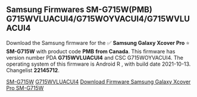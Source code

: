 <h2>Samsung Firmwares SM-G715W(PMB) G715WVLUACUI4/G715WOYVACUI4/G715WVLUACUI4</h2>
Download the Samsung firmware for the ✅ <strong>Samsung Galaxy Xcover Pro </strong> ⭐ <strong>SM-G715W</strong> with product code <strong>PMB</strong> <strong> from Canada</strong>. This firmware has version number PDA <strong>G715WVLUACUI4</strong> and CSC G715WOYVACUI4. The operating system of this firmware is Android R , with build date 2021-10-13. Changelist <strong>22145712</strong>.


[SM-G715W](https://samfirm.shop/samsung/model/SM-G715W)
[G715WVLUACUI4](https://samfirm.shop/samsung/pda/G715WVLUACUI4)
[Download Firmware Samsung Galaxy Xcover Pro SM-G715W](https://samfirm.shop/samsung/firmware/464725)
